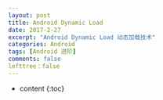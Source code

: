 ```yaml
---
layout: post
title: Android Dynamic Load 
date: 2017-2-27
excerpt: "Android Dynamic Load 动态加载技术"
categories: Android
tags: [Android 进阶]
comments: false
lefttree：false 
---
```



* content
{:toc}

